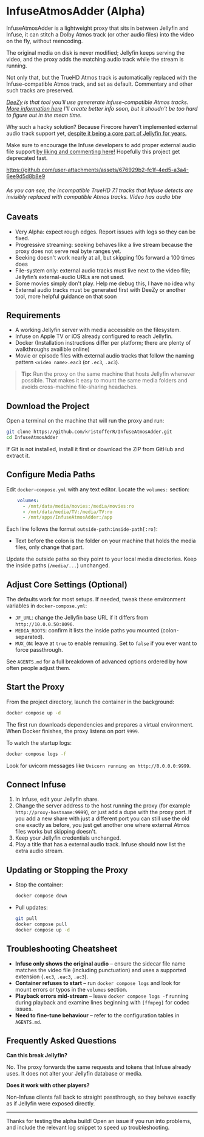 # InfuseAtmosAdder (Alpha)

InfuseAtmosAdder is a lightweight proxy that sits in between Jellyfin and Infuse, it can stitch a Dolby Atmos track (or other audio files) into the video on the fly, without reencoding.

The original media on disk is never modified; Jellyfin keeps serving the video, and the proxy adds the matching audio track while the stream is running.

Not only that, but the TrueHD Atmos track is automatically replaced with the Infuse-compatible Atmos track, and set as default. Commentary and other such tracks are preserved.

*[DeeZy](https://github.com/jessielw/DeeZy) is that tool you'll use genererate Infuse-compatible Atmos tracks.* *[More information here](https://community.firecore.com/t/help-get-more-dolby-atmos-on-apple-tv/16477/1303) I'll create better info soon, but it shoudn't be too hard to figure out in the mean time.*

Why such a hacky solution? Because Firecore haven't implemented external audio track support yet, [despite it being a core part of Jellyfin for years.](https://jellyfin.org/docs/general/server/media/movies#external-subtitles-and-audio-tracks)

Make sure to encourage the Infuse developers to add proper external audio file support [by liking and commenting here!](https://community.firecore.com/t/support-for-external-audio-files/15848) Hopefully this project get deprecated fast.

https://github.com/user-attachments/assets/676929b2-fc1f-4ed5-a3a4-6ee9d5d8b8e9

###### *As you can see, the incompatible TrueHD 7.1 tracks that Infuse detects are invisibly replaced with compatible Atmos tracks. Video has audio btw*

## Caveats

- Very Alpha: expect rough edges. Report issues with logs so they can be fixed.
- Progressive streaming: seeking behaves like a live stream because the proxy does not serve real byte ranges yet.
- Seeking doesn't work nearly at all, but skipping 10s forward a 100 times does
- File-system only: external audio tracks must live next to the video file; Jellyfin’s external-audio URLs are not used.
- Some movies simply don't play. Help me debug this, I have no idea why
- External audio tracks must be generated first with DeeZy or another tool, more helpful guidance on that soon

## Requirements

- A working Jellyfin server with media accessible on the filesystem.
- Infuse on Apple TV or iOS already configured to reach Jellyfin.
- Docker (Installation instructions differ per platform; there are plenty of walkthroughs availible online)
- Movie or episode files with external audio tracks that follow the naming pattern `<video name>.eac3` (or `.ec3`, `.ac3`).

> **Tip:** Run the proxy on the same machine that hosts Jellyfin whenever possible. That makes it easy to mount the same media folders and avoids cross-machine file-sharing headaches.

## Download the Project

Open a terminal on the machine that will run the proxy and run:

```bash
git clone https://github.com/kristofferR/InfuseAtmosAdder.git
cd InfuseAtmosAdder
```

If Git is not installed, install it first or download the ZIP from GitHub and extract it.

## Configure Media Paths

Edit `docker-compose.yml` with any text editor. Locate the `volumes:` section:

```yaml
    volumes:
      - /mnt/data/media/movies:/media/movies:ro
      - /mnt/data/media/TV:/media/TV:ro
      - /mnt/apps/InfuseAtmosAdder:/app
```

Each line follows the format `outside-path:inside-path[:ro]`:

- Text before the colon is the folder on your machine that holds the media files, only change that part.

Update the outside paths so they point to your local media directories. Keep the inside paths (`/media/...`) unchanged.

## Adjust Core Settings (Optional)

The defaults work for most setups. If needed, tweak these environment variables in `docker-compose.yml`:

- `JF_URL`: change the Jellyfin base URL if it differs from `http://10.0.0.50:8096`.
- `MEDIA_ROOTS`: confirm it lists the inside paths you mounted (colon-separated).
- `MUX_ON`: leave at `true` to enable remuxing. Set to `false` if you ever want to force passthrough.

See `AGENTS.md` for a full breakdown of advanced options ordered by how often people adjust them.

## Start the Proxy

From the project directory, launch the container in the background:

```bash
docker compose up -d
```

The first run downloads dependencies and prepares a virtual environment. When Docker finishes, the proxy listens on port `9999`.

To watch the startup logs:

```bash
docker compose logs -f
```

Look for uvicorn messages like `Uvicorn running on http://0.0.0.0:9999`.

## Connect Infuse

1. In Infuse, edit your Jellyfin share.
2. Change the server address to the host running the proxy (for example `http://proxy-hostname:9999`), or just add a dupe with the proxy port. If you add a new share with just a different port you can still use the old one exactly as before, you just get another one where external Atmos files works but skipping doesn't.
3. Keep your Jellyfin credentials unchanged.
4. Play a title that has a external audio track. Infuse should now list the extra audio stream.

## Updating or Stopping the Proxy

- Stop the container:

  ```bash
  docker compose down
  ```

- Pull updates:

  ```bash
  git pull
  docker compose pull
  docker compose up -d
  ```

## Troubleshooting Cheatsheet

- **Infuse only shows the original audio** – ensure the sidecar file name matches the video file (including punctuation) and uses a supported extension (`.ec3`, `.eac3`, `.ac3`).
- **Container refuses to start** – run `docker compose logs` and look for mount errors or typos in the `volumes` section.
- **Playback errors mid-stream** – leave `docker compose logs -f` running during playback and examine lines beginning with `[ffmpeg]` for codec issues.
- **Need to fine-tune behaviour** – refer to the configuration tables in `AGENTS.md`.



## Frequently Asked Questions


**Can this break Jellyfin?**

No. The proxy forwards the same requests and tokens that Infuse already uses. It does not alter your Jellyfin database or media.

**Does it work with other players?**

Non-Infuse clients fall back to straight passthrough, so they behave exactly as if Jellyfin were exposed directly.

---

Thanks for testing the alpha build! Open an issue if you run into problems, and include the relevant log snippet to speed up troubleshooting.

